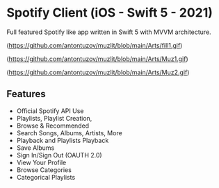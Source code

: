 # Spotify Client (iOS - Swift 5 - 2021)

Full featured Spotify like app written in Swift 5 with MVVM architecture.


(https://github.com/antontuzov/muzlit/blob/main/Arts/fill1.gif)

(https://github.com/antontuzov/muzlit/blob/main/Arts/Muz1.gif)

(https://github.com/antontuzov/muzlit/blob/main/Arts/Muz2.gif)



## Features
- Official Spotify API Use
- Playlists, Playlist Creation,
- Browse & Recommended
- Search Songs, Albums, Artists, More
- Playback and Playlists Playback
- Save Albums
- Sign In/Sign Out (OAUTH 2.0)
- View Your Profile
- Browse Categories
- Categorical Playlists

